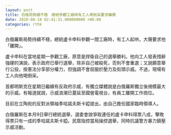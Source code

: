 ```yaml
---
layout: post
title: 白俄局勢續不穩　總統參觀工廠時有工人喝倒采要求離開
date: 2020-08-18 02:41:31.000000000 +08:00
categories: rthk
---
```


白俄羅斯局勢持續不穩，總統盧卡申科參觀一間工廠時，有工人起哄，大聲要求他「離開」。

盧卡申科在當地星期一參觀工廠，原意是捍衛自己的選舉勝利。他向工人發表措辭強硬的演說，表示政府已舉行選舉，除非自己被殺死，否則不會重選；又說願意舉行公投，按憲法分享部分權力，但強調不會屈服於壓力及街頭示威。不過，現場有工人向他喝倒采。

首都明斯克在星期日繼續有反政府示威，有獨立媒體說是白俄羅斯獨立後規模最大的示威。有報道就說，示威浪潮已蔓延至國營電視台，有員工離開工作崗位。

目前在立陶宛的反對派領袖季哈諾夫斯卡婭提出，由自己擔任國家臨時領導人。

白俄羅斯在本月9日舉行總統選舉，選委會說爭取連任的盧卡申科得票八成，擊敗得票只有一成的季哈諾夫斯卡婭。民眾指控當局操控選舉，同時抗議警方暴力鎮壓示威活動。
